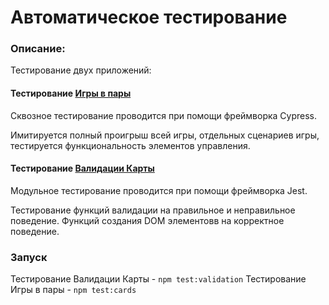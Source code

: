 # Автоматическое тестирование

### Описание:

Тестирование двух приложений:

#### Тестирование [Игры в пары](https://github.com/hysoyam/Find-The-Pair-Card-Game)
Сквозное тестирование проводится при помощи фреймворка Сypress.

Имитируется полный проигрыш всей игры, отдельных сценариев игры, тестируется функциональность элементов управления.

#### Тестирование [Валидации Карты](https://github.com/hysoyam/Credit-Card-validation)
Модульное тестирование проводится при помощи фреймворка Jest.

Тестирование функций валидации на правильное и неправильное поведение. Функций создания DOM элементовв на корректное поведение.

### Запуск
Тестирование Валидации Карты - `npm test:validation`
Тестирование Игры в пары - `npm test:cards`
